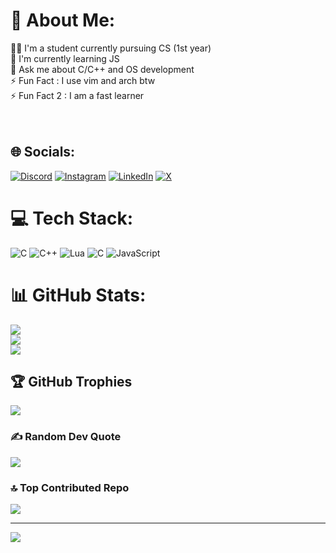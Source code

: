 # 💫 About Me:
🧑‍🎓 I'm a student currently pursuing CS (1st year)<br>📘  I'm currently learning JS<br>💬 Ask me about C/C++ and OS development<br>⚡ Fun Fact : I use vim and arch btw<br>⚡ Fun Fact 2 : I am a fast learner<br> <br><br>


## 🌐 Socials:
[![Discord](https://img.shields.io/badge/Discord-%237289DA.svg?logo=discord&logoColor=white)](https://discord.gg/discord.com/users/897138227570442240) [![Instagram](https://img.shields.io/badge/Instagram-%23E4405F.svg?logo=Instagram&logoColor=white)](https://instagram.com/just_multiply) [![LinkedIn](https://img.shields.io/badge/LinkedIn-%230077B5.svg?logo=linkedin&logoColor=white)](https://linkedin.com/in/just-multiply) [![X](https://img.shields.io/badge/X-black.svg?logo=X&logoColor=white)](https://x.com/just_multiply) 

# 💻 Tech Stack:
![C](https://img.shields.io/badge/c-%2300599C.svg?style=for-the-badge&logo=c&logoColor=white) ![C++](https://img.shields.io/badge/c++-%2300599C.svg?style=for-the-badge&logo=c%2B%2B&logoColor=white) ![Lua](https://img.shields.io/badge/lua-%232C2D72.svg?style=for-the-badge&logo=lua&logoColor=white) ![C](https://img.shields.io/badge/c-%2300599C.svg?style=for-the-badge&logo=c&logoColor=white) ![JavaScript](https://img.shields.io/badge/javascript-%23323330.svg?style=for-the-badge&logo=javascript&logoColor=%23F7DF1E)
# 📊 GitHub Stats:
![](https://github-readme-stats.vercel.app/api?username=justmultiply&theme=tokyonight&hide_border=true&include_all_commits=true&count_private=true)<br/>
![](https://github-readme-streak-stats.herokuapp.com/?user=justmultiply&theme=tokyonight&hide_border=true)<br/>
![](https://github-readme-stats.vercel.app/api/top-langs/?username=justmultiply&theme=tokyonight&hide_border=true&include_all_commits=true&count_private=true&layout=compact)

## 🏆 GitHub Trophies
![](https://github-profile-trophy.vercel.app/?username=justmultiply&theme=tokyonight&no-frame=true&no-bg=false&margin-w=4)

### ✍️ Random Dev Quote
![](https://quotes-github-readme.vercel.app/api?type=horizontal&theme=tokyonight)

### 🔝 Top Contributed Repo
![](https://github-contributor-stats.vercel.app/api?username=justmultiply&limit=5&theme=tokyonight&combine_all_yearly_contributions=true)

---
[![](https://visitcount.itsvg.in/api?id=justmultiply&icon=1&color=0)](https://visitcount.itsvg.in)

<!-- Proudly created with GPRM ( https://gprm.itsvg.in ) -->
